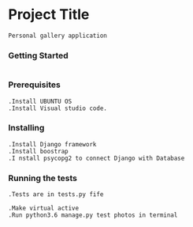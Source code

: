 # Project Title
~~~
Personal gallery application 
~~~
### Getting Started
~~~
~~~
### Prerequisites
~~~
.Install UBUNTU OS
.Install Visual studio code.
~~~
###  Installing
~~~
.Install Django framework
.Install boostrap
.I nstall psycopg2 to connect Django with Database
~~~
### Running the tests
~~~
.Tests are in tests.py fife

.Make virtual active
.Run python3.6 manage.py test photos in terminal
~~~
### 